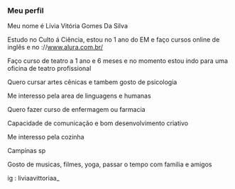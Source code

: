 ### Meu perfil 

Meu nome é Lívia Vitória Gomes Da Silva

Estudo no Culto á Ciência, estou no 1 ano do EM e faço cursos online de inglês e no ://www.alura.com.br/

Faço curso de teatro a 1 ano e 6 meses e no momento estou indo para uma oficina de teatro profissional

Quero cursar artes cênicas e tambem gosto de psicologia 

Me interesso pela area de linguagens e humanas 

Quero fazer curso de enfermagem ou farmacia 

Capacidade de comunicação e bom desenvolvimento criativo 

Me interesso pela cozinha 

Campinas sp 

Gosto de musicas, filmes, yoga, passar o tempo com familia e amigos

ig : liviaavittoriaa_
